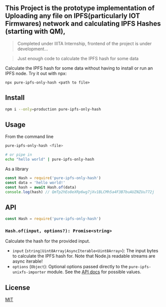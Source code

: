 ## This Project is the prototype implementation of Uploading any file on IPFS(particularly IOT Firmwares) network and calculating IPFS Hashes (starting with QM), 

> Completed under IIITA Internship, frontend of the project is under development...

> Just enough code to calculate the IPFS hash for some data

Calculate the IPFS hash for some data without having to install or run an IPFS node. Try it out with npx:

```
npx pure-ipfs-only-hash <path to file>
```

## Install

```sh
npm i --only=production pure-ipfs-only-hash
```

## Usage

From the command line

```sh
pure-ipfs-only-hash <file>

# or pipe in 
echo "hello world" | pure-ipfs-only-hash
```

As a library

```js
const Hash = require('pure-ipfs-only-hash')
const data = 'hello world!'
const hash = await Hash.of(data)
console.log(hash) // QmTp2hEo8eXRp6wg7jXv1BLCMh5a4F3B7buAUZNZUu772j
```

## API

```js
const Hash = require('pure-ipfs-only-hash')
```

### `Hash.of(input, options?): Promise<string>`

Calculate the hash for the provided input.

* `input` (`string|Uint8Array|AsyncIterable<Uint8Array>`): The input bytes to calculate the IPFS hash for. Note that Node.js readable streams are async iterable!
* `options` (`Object`): Optional options passed directly to the `pure-ipfs-unixfs-importer` module. See the [API docs](https://github.com/ipfs/js-ipfs-unixfs-importer#api) for possible values.


## License

[MIT](LICENSE)

